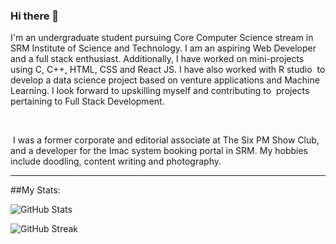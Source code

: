 ### Hi there 👋

I'm an undergraduate student pursuing Core Computer Science stream in SRM Institute of Science and Technology. I am an aspiring Web Developer and a full stack enthusiast. Additionally, I have worked on mini-projects using C, C++, HTML, CSS and React JS. I have also worked with R studio  to develop a data science project based on venture applications and Machine Learning. I look forward to upskilling myself and contributing to  projects pertaining to Full Stack Development.

​

 I was a former corporate and editorial associate at The Six PM Show Club, and a developer for the Imac system booking portal in SRM. My hobbies include doodling, content writing and photography.
 
 ---
 
 ##My Stats:
 
 ![GitHub Stats](https://github-readme-stats.vercel.app/api?username=anne0317&theme=radical)
 
 ![GitHub Streak](http://github-readme-streak-stats.herokuapp.com?user=anne0317&theme=dark&background=000000)

<!--
**anne0317/anne0317** is a ✨ _special_ ✨ repository because its `README.md` (this file) appears on your GitHub profile.

Here are some ideas to get you started:

- 🔭 I’m currently working on ...
- 🌱 I’m currently learning ...
- 👯 I’m looking to collaborate on ...
- 🤔 I’m looking for help with ...
- 💬 Ask me about ...
- 📫 How to reach me: ...
- 😄 Pronouns: ...
- ⚡ Fun fact: ...
-->
